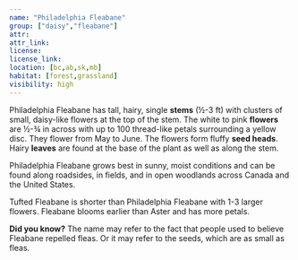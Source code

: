 ```yaml
--- 
name: "Philadelphia Fleabane"
group: ["daisy","fleabane"]
attr: 
attr_link: 
license: 
license_link: 
location: [bc,ab,sk,mb]
habitat: [forest,grassland]
visibility: high 
---
```

Philadelphia Fleabane has tall, hairy, single **stems** (½-3 ft) with clusters of small, daisy-like flowers at the top of the stem. The white to pink **flowers** are ½-¾ in across with up to 100 thread-like petals surrounding a yellow disc. They flower from May to June. The flowers form fluffy **seed heads**. Hairy **leaves** are found at the base of the plant as well as along the stem.

Philadelphia Fleabane grows best in sunny, moist conditions and can be found along roadsides, in fields, and in open woodlands across Canada and the United States.

Tufted Fleabane is shorter than Philadelphia Fleabane with 1-3 larger flowers. Fleabane blooms earlier than Aster and has more petals.

**Did you know?** The name may refer to the fact that people used to believe Fleabane repelled fleas. Or it may refer to the seeds, which are as small as fleas.

